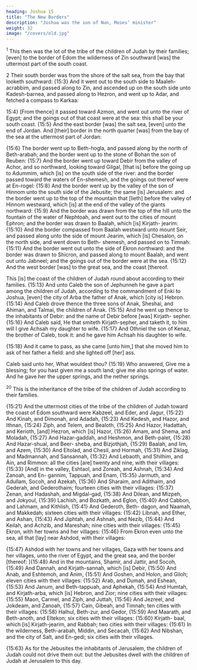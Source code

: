 ```yaml
---
heading: Joshua 15
title: "The New Borders"
description: "Joshua was the son of Nun, Moses’ minister"
weight: 32
image: "/covers/old.jpg"
---
```



<sup>1</sup> This then was the lot of the tribe of the children of Judah by their families; [even] to the border of Edom the wilderness of Zin southward [was] the uttermost part of the
south coast. 

2 Their south border was from the shore of the salt sea, from the bay that looketh southward:
{15:3} And it went out to the south side to Maaleh-acrabbim, and passed along to Zin, and ascended up on the south side unto Kadesh-barnea, and passed along to Hezron,
and went up to Adar, and fetched a compass to Karkaa:

15:4} [From thence] it passed toward Azmon, and went out unto the river of Egypt; and the goings out of that coast were at the sea: this shall be your south coast. {15:5} And
the east border [was] the salt sea, [even] unto the end of
Jordan. And [their] border in the north quarter [was] from
the bay of the sea at the uttermost part of Jordan: 

{15:6} The border went up to Beth-hogla, and passed along by
the north of Beth-arabah; and the border went up to the
stone of Bohan the son of Reuben: {15:7} And the border
went up toward Debir from the valley of Achor, and so
northward, looking toward Gilgal, [that is] before the going
up to Adummim, which [is] on the south side of the river:
and the border passed toward the waters of En-shemesh, and
the goings out thereof were at En-rogel: {15:8} And the
border went up by the valley of the son of Hinnom unto the
south side of the Jebusite; the same [is] Jerusalem: and the
border went up to the top of the mountain that [lieth] before
the valley of Hinnom westward, which [is] at the end of the
valley of the giants northward: {15:9} And the border was
drawn from the top of the hill unto the fountain of the water
of Nephtoah, and went out to the cities of mount Ephron;
and the border was drawn to Baalah, which [is] Kirjath-
jearim: {15:10} And the border compassed from Baalah
westward unto mount Seir, and passed along unto the side
of mount Jearim, which [is] Chesalon, on the north side, and
went down to Beth- shemesh, and passed on to Timnah:
{15:11} And the border went out unto the side of Ekron
northward: and the border was drawn to Shicron, and passed
along to mount Baalah, and went out unto Jabneel; and the
goings out of the border were at the sea. {15:12} And the
west border [was] to the great sea, and the coast [thereof.

This [is] the coast of the children of Judah round about
according to their families.
{15:13} And unto Caleb the son of Jephunneh he gave a
part among the children of Judah, according to the
commandment of Enki to Joshua, [even] the city of
Arba the father of Anak, which [city is] Hebron. {15:14}
And Caleb drove thence the three sons of Anak, Sheshai,
and Ahiman, and Talmai, the children of Anak. {15:15}
And he went up thence to the inhabitants of Debir: and the
name of Debir before [was] Kirjath- sepher.
{15:16} And Caleb said, He that smiteth Kirjath-sepher,
and taketh it, to him will I give Achsah my daughter to wife.
{15:17} And Othniel the son of Kenaz, the brother of
Caleb, took it: and he gave him Achsah his daughter to
wife. 

{15:18} And it came to pass, as she came [unto him,] that she moved him to ask of her father a field: and she lighted off [her] ass.

Caleb said unto her, What wouldest thou? {15:19} Who answered, Give me a blessing;
for you hast given me a south land; give me also springs of
water. And he gave her the upper springs, and the nether
springs. 

<sup>20</sup> This is the inheritance of the tribe of the children of Judah according to their families. 

{15:21} And the uttermost cities of the tribe of the children of Judah
toward the coast of Edom southward were Kabzeel, and
Eder, and Jagur, {15:22} And Kinah, and Dimonah, and
Adadah, {15:23} And Kedesh, and Hazor, and Ithnan,
{15:24} Ziph, and Telem, and Bealoth, {15:25} And Hazor,
Hadattah, and Kerioth, [and] Hezron, which [is] Hazor,
{15:26} Amam, and Shema, and Moladah, {15:27} And
Hazar-gaddah, and Heshmon, and Beth-palet, {15:28} And
Hazar-shual, and Beer- sheba, and Bizjothjah, {15:29}
Baalah, and Iim, and Azem, {15:30} And Eltolad, and
Chesil, and Hormah, {15:31} And Ziklag, and Madmannah,
and Sansannah, {15:32} And Lebaoth, and Shilhim, and
Ain, and Rimmon: all the cities [are] twenty and nine, with
their villages: {15:33} [And] in the valley, Eshtaol, and
Zoreah, and Ashnah, {15:34} And Zanoah, and En- gannim,
Tappuah, and Enam, {15:35} Jarmuth, and Adullam, Socoh,
and Azekah, {15:36} And Sharaim, and Adithaim, and
Gederah, and Gederothaim; fourteen cities with their
villages: {15:37} Zenan, and Hadashah, and Migdal-gad,
{15:38} And Dilean, and Mizpeh, and Jokyoul, {15:39}
Lachish, and Bozkath, and Eglon, {15:40} And Cabbon,
and Lahmam, and Kithlish, {15:41} And Gederoth, Beth-
dagon, and Naamah, and Makkedah; sixteen cities with their
villages: {15:42} Libnah, and Ether, and Ashan, {15:43}
And Jiphtah, and Ashnah, and Nezib, {15:44} And Keilah,
and Achzib, and Mareshah; nine cities with their villages:
{15:45} Ekron, with her towns and her villages: {15:46}
From Ekron even unto the sea, all that [lay] near Ashdod,
with their villages: 

{15:47} Ashdod with her towns and her villages, Gaza with her towns and her villages, unto the
river of Egypt, and the great sea, and the border [thereof:
]{15:48} And in the mountains, Shamir, and Jattir, and
Socoh, {15:49} And Dannah, and Kirjath-sannah, which
[is] Debir, {15:50} And Anab, and Eshtemoh, and Anim,
{15:51} And Goshen, and Holon, and Giloh; eleven cities
with their villages: {15:52} Arab, and Dumah, and Eshean,
{15:53} And Janum, and Beth-tappuah, and Aphekah,
{15:54} And Humtah, and Kirjath-arba, which [is] Hebron,
and Zior; nine cities with their villages: {15:55} Maon,
Carmel, and Ziph, and Juttah, {15:56} And Jezreel, and
Jokdeam, and Zanoah, {15:57} Cain, Gibeah, and Timnah;
ten cities with their villages: {15:58} Halhul, Beth-zur, and
Gedor, {15:59} And Maarath, and Beth-anoth, and Eltekon;
six cities with their villages: {15:60} Kirjath- baal, which [is] Kirjath-jearim, and Rabbah; two cities with their villages: {15:61} In the wilderness, Beth-arabah, Middin,
and Secacah, {15:62} And Nibshan, and the city of Salt,
and En-gedi; six cities with their villages. 

{15:63} As for the Jebusites the inhabitants of Jerusalem, the children of Judah could not drive them out: but the Jebusites dwell with the children of Judah at Jerusalem to this day.

